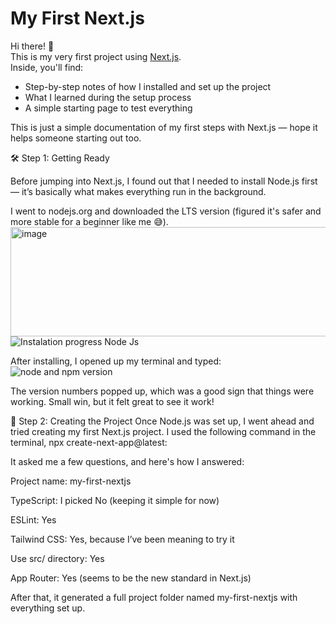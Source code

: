 # My First Next.js

Hi there! 👋  
This is my very first project using [Next.js](https://nextjs.org/).  
Inside, you'll find:

- Step-by-step notes of how I installed and set up the project
- What I learned during the setup process
- A simple starting page to test everything

This is just a simple documentation of my first steps with Next.js — hope it helps someone starting out too.

🛠️ Step 1: Getting Ready

Before jumping into Next.js, I found out that I needed to install Node.js first — it’s basically what makes everything run in the background.

I went to nodejs.org and downloaded the LTS version (figured it's safer and more stable for a beginner like me 😅).
<img width="947" height="175" alt="image" src="https://github.com/user-attachments/assets/4270ce83-5774-4e0a-9f7d-8dc1a548d762" />
![Instalation progress Node Js](https://github.com/user-attachments/assets/ea0793e6-b7ab-42c8-81c8-a33dce5f8483)

After installing, I opened up my terminal and typed:
![node and npm version](https://github.com/user-attachments/assets/4de86950-c010-4d95-88af-faa675f4496c)

The version numbers popped up, which was a good sign that things were working. Small win, but it felt great to see it work!

🚧 Step 2: Creating the Project
Once Node.js was set up, I went ahead and tried creating my first Next.js project. I used the following command in the terminal, npx create-next-app@latest:



It asked me a few questions, and here's how I answered:

Project name: my-first-nextjs

TypeScript: I picked No (keeping it simple for now)

ESLint: Yes

Tailwind CSS: Yes, because I’ve been meaning to try it

Use src/ directory: Yes

App Router: Yes (seems to be the new standard in Next.js)

After that, it generated a full project folder named my-first-nextjs with everything set up.
